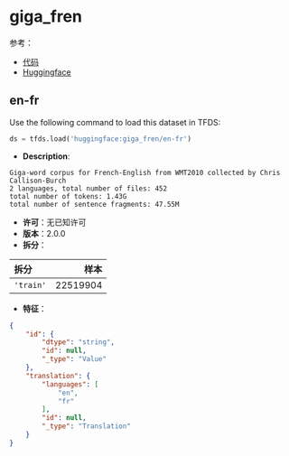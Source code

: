 # giga_fren

参考：

- [代码](https://github.com/huggingface/datasets/blob/master/datasets/giga_fren)
- [Huggingface](https://huggingface.co/datasets/giga_fren)

## en-fr

Use the following command to load this dataset in TFDS:

```python
ds = tfds.load('huggingface:giga_fren/en-fr')
```

- **Description**:

```
Giga-word corpus for French-English from WMT2010 collected by Chris Callison-Burch
2 languages, total number of files: 452
total number of tokens: 1.43G
total number of sentence fragments: 47.55M
```

- **许可**：无已知许可
- **版本**：2.0.0
- **拆分**：

拆分 | 样本
:-- | --:
`'train'` | 22519904

- **特征**：

```json
{
    "id": {
        "dtype": "string",
        "id": null,
        "_type": "Value"
    },
    "translation": {
        "languages": [
            "en",
            "fr"
        ],
        "id": null,
        "_type": "Translation"
    }
}
```
